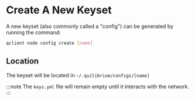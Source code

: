# Create A New Keyset

A new keyset (also commonly called a "config") can be generated by running the command:

```bash
qclient node config create [name]
```

## Location
The keyset will be located in `~/.quilibrium/configs/[name]`

:::note
The `keys.yml` file will remain empty until it interacts with the network.
:::